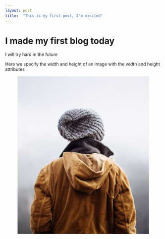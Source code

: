 ```yaml
---
layout: post
title:  "This is my first post, I'm excited"
---
```

# I made my first blog today
I will try hard in the future

Here we specify the width and height of an image with the width and height attributes
<figure>
    <img src="img_girl.jpg">
</figure>


